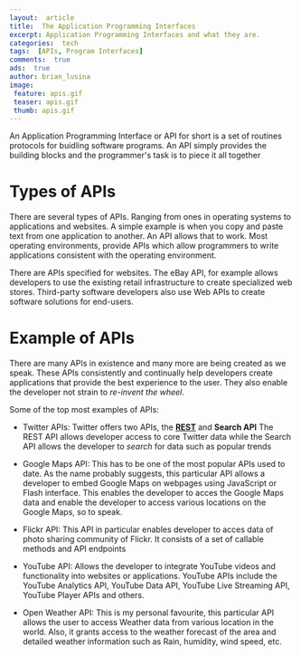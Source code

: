 ```yaml
---
layout:  article
title:  The Application Programming Interfaces
excerpt: Application Programming Interfaces and what they are.
categories:  tech
tags:  [APIs, Program Interfaces]
comments:  true
ads:  true
author: brian_lusina
image:
 feature: apis.gif
 teaser: apis.gif
 thumb: apis.gif 
---
```


An Application Programming Interface or API for short is a set of routines protocols for buidling software programs. An API simply provides the building blocks and the programmer's task is to piece it all together


# Types of APIs

There are several types of APIs. Ranging from ones in operating systems to applications and websites. A simple example is when you copy and paste text from one application to another. An API allows that to work.
Most operating environments, provide APIs which allow programmers to write applications consistent with the operating environment.

There are APIs specified for websites. The eBay API, for example allows developers to use the existing retail infrastructure to create specialized web stores. Third-party software developers also use Web APIs to create software solutions for end-users.

# Example of APIs

There are many APIs in existence and many more are being created as we speak. These APIs consistently and continually help developers create applications that provide the best experience to the user. They also enable the developer not strain to *re-invent the wheel*.

Some of the top most examples of APIs:
+ Twitter APIs: 
	Twitter offers two APIs, the [**REST**](https://en.wikipedia.org/wiki/Representational_state_transfer "More about REST API") and **Search API**
The REST API allows developer access to core Twitter data while the Search API allows the developer to *search* for data such as popular trends

+ Google Maps API:
	This has to be one of the most popular APIs used to date. As the name probably suggests, this particular API allows a developer to embed Google Maps on webpages using JavaScript or Flash interface. This enables the developer to acces the Google Maps data and enable the developer to access various locations on the Google Maps, so to speak.

+ Flickr API:
	This API in particular enables developer to acces data of photo sharing community of Flickr. It consists of a set of callable methods and API endpoints

+ YouTube API:
	Allows the developer to  integrate YouTube videos and functionality into websites or applications. YouTube APIs include the YouTube Analytics API, YouTube Data API, YouTube Live Streaming API, YouTube Player APIs and others.

+ Open Weather API:
	This is my personal favourite, this particular API allows the user to access Weather data from various location in the world.
Also, it grants access to the weather forecast of the area and detailed weather information such as Rain, humidity, wind speed, etc.

 


